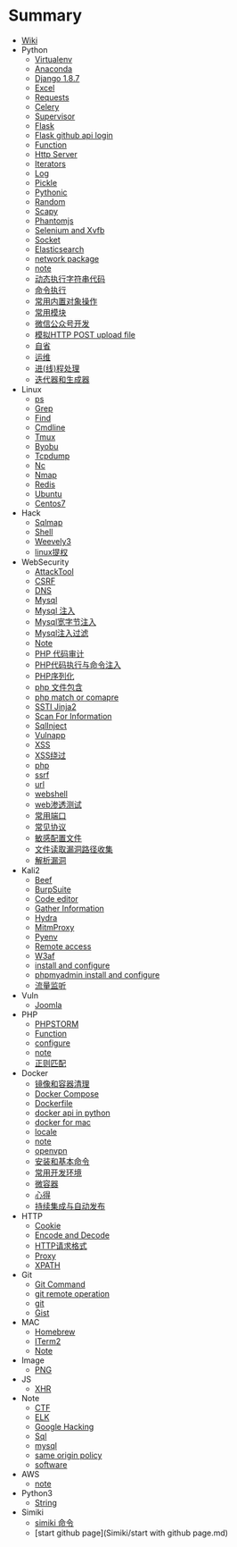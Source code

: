 # Summary

* [Wiki](README.md)
* Python
    * [Virtualenv](Python/virtualenv.md)
    * [Anaconda](Python/anaconda.md)
    * [Django 1.8.7](Python/django.md)
    * [Excel](Python/excel.md)
    * [Requests](Python/requests.md)
    * [Celery](Python/celery.md)
    * [Supervisor](Python/supervisor.md)
    * [Flask](Python/flask.md)
    * [Flask github api login](Python/flask_github_api_login.md)
    * [Function](Python/函数.md)
    * [Http Server](Python/http_server.md)
    * [Iterators](Python/iterators.md)
    * [Log](Python/log.md)
    * [Pickle](Python/pickle.md)
    * [Pythonic](Python/pythonic.md)
    * [Random](Python/random.md)
    * [Scapy](Python/scapy.md)
    * [Phantomjs](Python/phantomjs.md)
    * [Selenium and Xvfb](Python/selenium.md)
    * [Socket](Python/socket.md)
    * [Elasticsearch](Python/elasticsearch.md)
    * [network package](Python/network_package.md)
    * [note](Python/note.md)
    * [动态执行字符串代码](Python/eval.md)
    * [命令执行](Python/command.md)
    * [常用内置对象操作](Python/buildin_type.md)
    * [常用模块](Python/常用模块.md)
    * [微信公众号开发](Python/wechat.md)
    * [模拟HTTP POST upload file](Python/模拟http-post-upload-file.md)
    * [自省](Python/自省.md)
    * [运维](Python/运维.md)
    * [进\(线\)程处理](Python/processing.md)
    * [迭代器和生成器](Python/迭代器和生成器.md)
* Linux
    * [ps](Linux/ps.md)
    * [Grep](Linux/grep.md)
    * [Find](Linux/find.md)
    * [Cmdline](Linux/cmdline.md)
    * [Tmux](Linux/tmux.md)
    * [Byobu](Linux/byobu.md)
    * [Tcpdump](Linux/tcpdump.md)
    * [Nc](Linux/ncat.md)
    * [Nmap](Linux/nmap.md)
    * [Redis](Linux/redis.md)
    * [Ubuntu](Linux/ubuntu.md)
    * [Centos7](Linux/centos.md)
* Hack
    * [Sqlmap](Hack/sqlmap.md)
    * [Shell](Hack/shell.md)
    * [Weevely3](Hack/weevely3.md)
    * [linux提权](Hack/linux提权.md)
* WebSecurity
    * [AttackTool](WebSecurity/attacktool.md)
    * [CSRF](WebSecurity/csrf.md)
    * [DNS](WebSecurity/dns.md)
    * [Mysql](WebSecurity/mysql.md)
    * [Mysql 注入](WebSecurity/mysqlinject.md)
    * [Mysql宽字节注入](WebSecurity/mysql宽字节注入.md)
    * [Mysql注入过滤](WebSecurity/mysql注入过滤.md)
    * [Note](WebSecurity/note.md)
    * [PHP 代码审计](WebSecurity/php_view.md)
    * [PHP代码执行与命令注入](WebSecurity/php_cmdinject.md)
    * [PHP序列化](WebSecurity/php序列化.md)
    * [php 文件包含](WebSecurity/php-文件包含.md)
    * [php match or comapre](WebSecurity/php-match-or-comapre.md)
    * [SSTI Jinja2](WebSecurity/ssti-jinja2.md)
    * [Scan For Information](WebSecurity/scan_for_info.md)
    * [SqlInject](WebSecurity/sqlinject.md)
    * [Vulnapp](WebSecurity/vulnapp.md)
    * [XSS](WebSecurity/xss.md)
    * [XSS绕过](WebSecurity/xss_bypass.md)   
    * [php](WebSecurity/php.md)
    * [ssrf](WebSecurity/ssrf.md)
    * [url](WebSecurity/url.md)
    * [webshell](WebSecurity/webshell.md)
    * [web渗透测试](WebSecurity/web渗透测试.md)
    * [常用端口](WebSecurity/常用端口.md)
    * [常见协议](WebSecurity/常见协议.md)
    * [敏感配置文件](WebSecurity/敏感配置文件.md)
    * [文件读取漏洞路径收集](WebSecurity/path_collect.md)
    * [解析漏洞](WebSecurity/解析漏洞.md)
* Kali2
    * [Beef](Kali2/beef.md)
    * [BurpSuite](Kali2/burpsuite.md)
    * [Code editor](Kali2/code_editor.md)
    * [Gather Information](Kali2/gather-information.md)
    * [Hydra](Kali2/hydra.md)
    * [MitmProxy](Kali2/mitmproxy.md)
    * [Pyenv](Kali2/pyenv.md)
    * [Remote access](Kali2/remote.md)
    * [W3af](Kali2/w3af.md)
    * [install and configure](Kali2/install&configure.md)
    * [phpmyadmin install and configure](Kali2/phpmyadmin.md)
    * [流量监听](Kali2/flow_analysis.md)
* Vuln
    * [Joomla](Vuln/joomla.md)
* PHP
    * [PHPSTORM](PHP/phpstorm.md)
    * [Function](PHP/function.md)
    * [configure](PHP/configure.md)
    * [note](PHP/note.md)
    * [正则匹配](PHP/正则匹配.md)
* Docker
    * [镜像和容器清理](Docker/clean.md)
    * [Docker Compose](Docker/docker-compose.md)
    * [Dockerfile](Docker/dockerfile.md)
    * [docker api in python](Docker/docker-api-in-python.md)
    * [docker for mac](Docker/mac.md)
    * [locale](Docker/locale.md)
    * [note](Docker/note.md)
    * [openvpn](Docker/openvpn.md)
    * [安装和基本命令](Docker/安装和基本命令.md)
    * [常用开发环境](Docker/常用开发环境.md)
    * [微容器](Docker/微容器.md)
    * [心得](Docker/心得.md)
    * [持续集成与自动发布](Docker/持续集成与自动发布.md)
* HTTP
    * [Cookie](HTTP/cookie.md)
    * [Encode and Decode](HTTP/encode_and_decode.md)
    * [HTTP请求格式](HTTP/http请求格式.md)
    * [Proxy](HTTP/proxy.md)
    * [XPATH](HTTP/xpath.md)
* Git
    * [Git Command](Git/git_cmd.md)
    * [git remote operation](Git/git_remote_operation.md)
    * [git](Git/git.md)
    * [Gist](Git/gist.md)
* MAC
    * [Homebrew](MAC/brew.md)
    * [ITerm2](MAC/iterm2.md)
    * [Note](MAC/note.md)
* Image
    * [PNG](Image/png.md)
* JS
    * [XHR](JS/xhr.md)
* Note
    * [CTF](Note/ctf.md)
    * [ELK](Note/elk.md)
    * [Google Hacking](Note/google-hacking.md)
    * [Sql](Note/sql.md)
    * [mysql](Note/mysql.md)
    * [same origin policy](Note/same-origin-policy.md)
    * [software](Note/software.md)
* AWS
    * [note](AWS/note.md)
* Python3
    * [String](Python3/string.md)
* Simiki
    * [simiki 命令](Simiki/simiki-命令.md)
    * [start github page](Simiki/start with github page.md)
